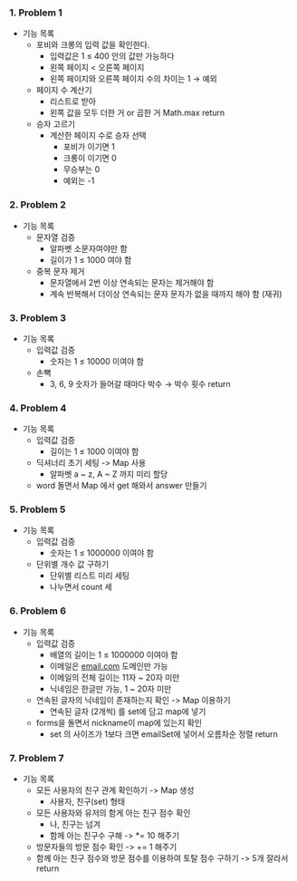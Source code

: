 ### 1. Problem 1

- 기능 목록
    - 포비와 크롱의 입력 값을 확인한다.
        - 입력값은 1 ≤ 400 안의 값만 가능하다
        - 왼쪽 페이지 < 오른쪽 페이지
        - 왼쪽 페이지와 오른쪽 페이지 수의 차이는 1 → 예외
    - 페이지 수 계산기
        - 리스트로 받아
        - 왼쪽 값을 모두 더한 거 or 곱한 거 Math.max return
    - 승자 고르기
        - 계산한 페이지 수로 승자 선택
            - 포비가 이기면 1
            - 크롱이 이기면 0
            - 무승부는 0
            - 예외는 -1

### 2. Problem 2

- 기능 목록
    - 문자열 검증
        - 알파벳 소문자여야만 함
        - 길이가 1 ≤ 1000 여야 함
    - 중복 문자 제거
        - 문자열에서 2번 이상 연속되는 문자는 제거해야 함
        - 계속 반복해서 더이상 연속되는 문자 문자가 없을 때까지 해야 함 (재귀)

### 3. Problem 3

- 기능 목록
    - 입력값 검증
        - 숫자는 1 ≤ 10000 이여야 함
    - 손뼉
        - 3, 6, 9 숫자가 들어갈 때마다 박수 → 박수 횟수 return

### 4. Problem 4

- 기능 목록
    - 입력값 검증
        - 길이는 1 ≤ 1000 이여야 함
    - 딕셔너리 초기 세팅 -> Map 사용
        - 알파벳 a ~ z, A ~ Z 까지 미리 할당
    - word 돌면서 Map 에서 get 해와서 answer 만들기

### 5. Problem 5

- 기능 목록
    - 입력값 검증
        - 숫자는 1 ≤ 1000000 이여야 함
    - 단위별 개수 값 구하기
        - 단위별 리스트 미리 세팅
        - 나누면서 count 세

### 6. Problem 6

- 기능 목록
    - 입력값 검증
        - 배열의 길이는 1 ≤ 1000000 이여야 함
        - 이메일은 [email.com](http://email.com/) 도메인만 가능
        - 이메일의 전체 길이는 11자 ~ 20자 미만
        - 닉네임은 한글만 가능, 1 ~ 20자 미만
    - 연속된 글자의 닉네임이 존재하는지 확인 -> Map 이용하기
        - 연속된 글자 (2개씩) 를 set에 담고 map에 넣기
    - forms을 돌면서 nickname이 map에 있는지 확인
        - set 의 사이즈가 1보다 크면 emailSet에 넣어서 오름차순 정렬 return

### 7. Problem 7

- 기능 목록
    - 모든 사용자의 친구 관계 확인하기 ->  Map 생성
        - 사용자, 친구(set) 형태
    - 모든 사용자와 유저의 함게 아는 친구 점수 확인
        - 나, 친구는 넘겨
        - 함께 아는 친구수 구해 -> *= 10 해주기
    - 방문자들의 방문 점수 확인 -> += 1 해주기
    - 함께 아는 친구 점수와 방문 점수를 이용하여 토탈 점수 구하기 -> 5개 잘라서 return
